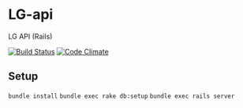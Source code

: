 # LG-api
LG API (Rails)

[![Build Status](https://travis-ci.org/201-created/LG-api.svg?branch=master)](https://travis-ci.org/201-created/LG-api) [![Code Climate](https://codeclimate.com/github/201-created/LG-api/badges/gpa.svg)](https://codeclimate.com/github/201-created/LG-api)

## Setup
 `bundle install`
 `bundle exec rake db:setup`
 `bundle exec rails server`
